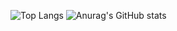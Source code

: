 ![Top Langs](https://github-readme-stats.vercel.app/api/top-langs/?username=grodrigues-dev&layout=compact)
![Anurag's GitHub stats](https://github-readme-stats.vercel.app/api?username=grodrigues-dev&theme=radical)

<!--
**grodrigues-dev/grodrigues-dev** is a ✨ _special_ ✨ repository because its `README.md` (this file) appears on your GitHub profile.

Here are some ideas to get you started:

- 🔭 I’m currently working on ...
- 🌱 I’m currently learning ...
- 👯 I’m looking to collaborate on ...
- 🤔 I’m looking for help with ...
- 💬 Ask me about ...
- 📫 How to reach me: ...
- 😄 Pronouns: ...
- ⚡ Fun fact: ...
-->
